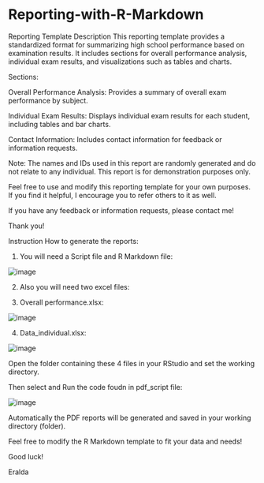 # Reporting-with-R-Markdown
Reporting Template Description  This reporting template provides a standardized format for summarizing high school performance based on examination results. It includes sections for overall performance analysis, individual exam results, and visualizations such as tables and charts. 

Sections:

Overall Performance Analysis: Provides a summary of overall exam performance by subject.

Individual Exam Results: Displays individual exam results for each student, including tables and bar charts.

Contact Information: Includes contact information for feedback or information requests.

Note: The names and IDs used in this report are randomly generated and do not relate to any individual. This report is for demonstration purposes only.

Feel free to use and modify this reporting template for your own purposes. If you find it helpful, I encourage you to refer others to it as well.

If you have any feedback or information requests, please contact me!

Thank you!

Instruction How to generate the reports:

1) You will need a Script file and R Markdown file:

![image](https://github.com/EGjika/Reporting-with-R-Markdown/assets/51511381/5090570f-3578-48af-b6b8-ae830a3ebd45)

2) Also you will need two excel files:

3) Overall performance.xlsx:

![image](https://github.com/EGjika/Reporting-with-R-Markdown/assets/51511381/f7416dd0-951d-4d81-a2bb-1e4febd733d2)

4) Data_individual.xlsx:

![image](https://github.com/EGjika/Reporting-with-R-Markdown/assets/51511381/b56a1bd6-a175-4e4d-8e94-cf8dcd493b06)

Open the folder containing these 4 files in your RStudio and set the working directory. 

Then select and Run the code foudn in pdf_script file:

![image](https://github.com/EGjika/Reporting-with-R-Markdown/assets/51511381/33a0c891-ddab-4799-bd55-443d90d8c9ad)

Automatically the PDF reports will be generated and saved in your working directory (folder).

Feel free to modify the R Markdown template to fit your data and needs!

Good luck!

Eralda

